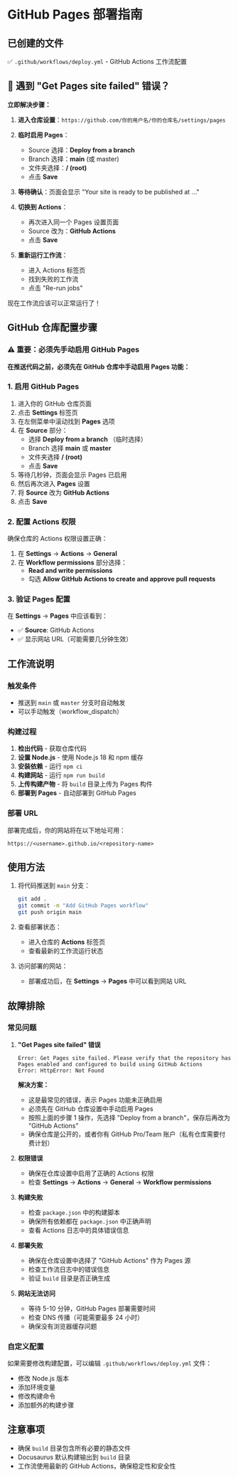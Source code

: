 # GitHub Pages 部署指南

## 已创建的文件

✅ `.github/workflows/deploy.yml` - GitHub Actions 工作流配置

## 🚨 遇到 "Get Pages site failed" 错误？

**立即解决步骤：**

1. **进入仓库设置**：`https://github.com/你的用户名/你的仓库名/settings/pages`

2. **临时启用 Pages**：
   - Source 选择：**Deploy from a branch**
   - Branch 选择：**main** (或 master)
   - 文件夹选择：**/ (root)**
   - 点击 **Save**

3. **等待确认**：页面会显示 "Your site is ready to be published at ..."

4. **切换到 Actions**：
   - 再次进入同一个 Pages 设置页面
   - Source 改为：**GitHub Actions**
   - 点击 **Save**

5. **重新运行工作流**：
   - 进入 Actions 标签页
   - 找到失败的工作流
   - 点击 "Re-run jobs"

现在工作流应该可以正常运行了！

## GitHub 仓库配置步骤

### ⚠️ 重要：必须先手动启用 GitHub Pages

**在推送代码之前，必须先在 GitHub 仓库中手动启用 Pages 功能：**

### 1. 启用 GitHub Pages

1. 进入你的 GitHub 仓库页面
2. 点击 **Settings** 标签页
3. 在左侧菜单中滚动找到 **Pages** 选项
4. 在 **Source** 部分：
   - 选择 **Deploy from a branch** （临时选择）
   - Branch 选择 **main** 或 **master**
   - 文件夹选择 **/ (root)**
   - 点击 **Save**
5. 等待几秒钟，页面会显示 Pages 已启用
6. 然后再次进入 **Pages** 设置
7. 将 **Source** 改为 **GitHub Actions**
8. 点击 **Save**

### 2. 配置 Actions 权限

确保仓库的 Actions 权限设置正确：

1. 在 **Settings** → **Actions** → **General**
2. 在 **Workflow permissions** 部分选择：
   - **Read and write permissions**
   - 勾选 **Allow GitHub Actions to create and approve pull requests**

### 3. 验证 Pages 配置

在 **Settings** → **Pages** 中应该看到：
- ✅ **Source**: GitHub Actions
- ✅ 显示网站 URL（可能需要几分钟生效）

## 工作流说明

### 触发条件
- 推送到 `main` 或 `master` 分支时自动触发
- 可以手动触发（workflow_dispatch）

### 构建过程
1. **检出代码** - 获取仓库代码
2. **设置 Node.js** - 使用 Node.js 18 和 npm 缓存
3. **安装依赖** - 运行 `npm ci`
4. **构建网站** - 运行 `npm run build`
5. **上传构建产物** - 将 `build` 目录上传为 Pages 构件
6. **部署到 Pages** - 自动部署到 GitHub Pages

### 部署 URL
部署完成后，你的网站将在以下地址可用：
```
https://<username>.github.io/<repository-name>
```

## 使用方法

1. 将代码推送到 `main` 分支：
   ```bash
   git add .
   git commit -m "Add GitHub Pages workflow"
   git push origin main
   ```

2. 查看部署状态：
   - 进入仓库的 **Actions** 标签页
   - 查看最新的工作流运行状态

3. 访问部署的网站：
   - 部署成功后，在 **Settings** → **Pages** 中可以看到网站 URL

## 故障排除

### 常见问题

1. **"Get Pages site failed" 错误**
   ```
   Error: Get Pages site failed. Please verify that the repository has Pages enabled and configured to build using GitHub Actions
   Error: HttpError: Not Found
   ```
   
   **解决方案：**
   - 这是最常见的错误，表示 Pages 功能未正确启用
   - 必须先在 GitHub 仓库设置中手动启用 Pages
   - 按照上面的步骤 1 操作，先选择 "Deploy from a branch"，保存后再改为 "GitHub Actions"
   - 确保仓库是公开的，或者你有 GitHub Pro/Team 账户（私有仓库需要付费计划）

2. **权限错误**
   - 确保在仓库设置中启用了正确的 Actions 权限
   - 检查 **Settings** → **Actions** → **General** → **Workflow permissions**

3. **构建失败**
   - 检查 `package.json` 中的构建脚本
   - 确保所有依赖都在 `package.json` 中正确声明
   - 查看 Actions 日志中的具体错误信息

4. **部署失败**
   - 确保在仓库设置中选择了 "GitHub Actions" 作为 Pages 源
   - 检查工作流日志中的错误信息
   - 验证 `build` 目录是否正确生成

5. **网站无法访问**
   - 等待 5-10 分钟，GitHub Pages 部署需要时间
   - 检查 DNS 传播（可能需要最多 24 小时）
   - 确保没有浏览器缓存问题

### 自定义配置

如果需要修改构建配置，可以编辑 `.github/workflows/deploy.yml` 文件：

- 修改 Node.js 版本
- 添加环境变量
- 修改构建命令
- 添加额外的构建步骤

## 注意事项

- 确保 `build` 目录包含所有必要的静态文件
- Docusaurus 默认构建输出到 `build` 目录
- 工作流使用最新的 GitHub Actions，确保稳定性和安全性